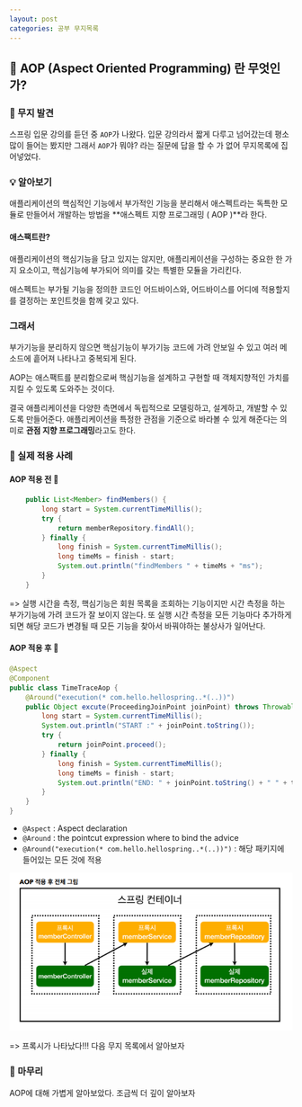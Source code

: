 ```yaml
---
layout: post
categories: 공부 무지목록
---
```


## 🤔 AOP (Aspect Oriented Programming) 란 무엇인가?

### 🔎 무지 발견
스프링 입문 강의를 듣던 중 `AOP`가 나왔다. 입문 강의라서 짧게 다루고 넘어갔는데 평소 많이 들어는 봤지만 그래서 `AOP`가 뭐야? 라는 질문에 답을 할 수 가 없어 무지목록에 집어넣었다. 

### 💡 알아보기 

애플리케이션의 핵심적인 기능에서 부가적인 기능을 분리해서 애스펙트라는 독특한 모듈로 만들어서 개발하는 방법을 **애스펙트 지향 프로그래밍 ( AOP )**라 한다. 

#### 애스팩트란? 

애플리케이션의 핵심기능을 담고 있지는 않지만, 애플리케이션을 구성하는 중요한 한 가지 요소이고, 핵심기능에 부가되어 의미를 갖는 특별한 모듈을 가리킨다. 

애스펙트는 부가될 기능을 정의한 코드인 어드바이스와, 어드바이스를 어디에 적용할지를 결정하는 포인트컷을 함께 갖고 있다. 

### 그래서 

부가기능을 분리하지 않으면 핵심기능이 부가기능 코드에 가려 안보일 수 있고 여러 메소드에 흩어져 나타나고 중복되게 된다. 

AOP는 애스팩트를 분리함으로써 핵심기능을 설계하고 구현할 때 객체지향적인 가치를 지킬 수 있도록 도와주는 것이다. 

결국 애플리케이션을 다양한 측면에서 독립적으로 모델링하고, 설계하고, 개발할 수 있도록 만들어준다. 애플리케이션을 특정한 관점을 기준으로 바라볼 수 있게 해준다는 의미로 **관점 지향 프로그래밍**라고도 한다. 

###  🎯 실제 적용 사례 

#### AOP 적용 전 📌

```java
    public List<Member> findMembers() {
        long start = System.currentTimeMillis();
        try {
            return memberRepository.findAll();
        } finally {
            long finish = System.currentTimeMillis();
            long timeMs = finish - start;
            System.out.println("findMembers " + timeMs + "ms");
        }
    }
```
=> 실행 시간을 측정, 핵심기능은 회원 목록을 조회하는 기능이지만 시간 측정을 하는 부가기능에 가려 코드가 잘 보이지 않는다. 또 실행 시간 측정을 모든 기능마다 추가하게 되면 해당 코드가 변경될 때 모든 기능을 찾아서 바꿔야하는 불상사가 일어난다. 

#### AOP 적용 후 📌

```java
@Aspect
@Component
public class TimeTraceAop {
    @Around("execution(* com.hello.hellospring..*(..))")
    public Object excute(ProceedingJoinPoint joinPoint) throws Throwable {
        long start = System.currentTimeMillis();
        System.out.println("START :" + joinPoint.toString());
        try {
            return joinPoint.proceed();
        } finally {
            long finish = System.currentTimeMillis();
            long timeMs = finish - start;
            System.out.println("END: " + joinPoint.toString() + " " + timeMs + "ms");
        }
    }
}
```
- `@Aspect` : Aspect declaration
- `@Around` : the pointcut expression where to bind the advice
- `@Around("execution(* com.hello.hellospring..*(..))")` : 해당 패키지에 들어있는 모든 것에 적용 

![AOP 동작 방식](/assets/img/aop%EB%8F%99%EC%9E%91%EB%B0%A9%EC%8B%9D.png)

=> 프록시가 나타났다!!! 다음 무지 목록에서 알아보자 

### 🎈 마무리

AOP에 대해 가볍게 알아보았다. 조금씩 더 깊이 알아보자 
